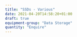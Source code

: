 ```yaml
---
title: "SSDs - Various"
date: 2021-04-20T14:58:20+01:00
draft: true
equipment-group: "Data Storage"
quantity: "Enquire"
---
```


